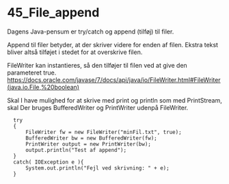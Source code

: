 # 45_File_append
Dagens Java-pensum er try/catch og append (tilføj) til filer.

Append til filer betyder, at der skriver videre for enden af filen. Ekstra tekst bliver altså tilføjet i stedet for at overskrive filen.

FileWriter kan instantieres, så den tilføjer til filen ved at give den parameteret true.
https://docs.oracle.com/javase/7/docs/api/java/io/FileWriter.html#FileWriter(java.io.File,%20boolean)

Skal I have mulighed for at skrive med print og println som med PrintStream, skal Der bruges BufferedWriter og PrintWriter udenpå FileWriter.
``````
  try
  {
      FileWriter fw = new FileWriter("minFil.txt", true);
      BufferedWriter bw = new BufferedWriter(fw);
      PrintWriter output = new PrintWriter(bw);
      output.println("Test af append");
  }  
  catch( IOException e ){
      System.out.println("Fejl ved skrivning: " + e);
  }
  ``````
